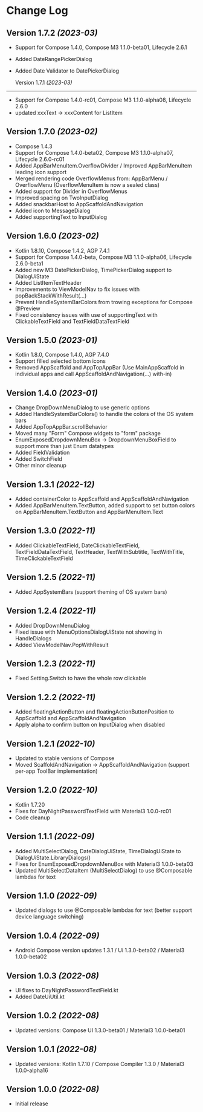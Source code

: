 Change Log
==========

Version 1.7.2 *(2023-03)*
-------------------------
* Support for Compose 1.4.0, Compose M3 1.1.0-beta01, Lifecycle 2.6.1
* Added DateRangePickerDialog
* Added Date Validator to DatePickerDialog

  Version 1.7.1 *(2023-03)*
-------------------------
* Support for Compose 1.4.0-rc01, Compose M3 1.1.0-alpha08, Lifecycle 2.6.0
* updated xxxText -> xxxContent for ListItem

Version 1.7.0 *(2023-02)*
-------------------------
* Compose 1.4.3
* Support for Compose 1.4.0-beta02, Compose M3 1.1.0-alpha07, Lifecycle 2.6.0-rc01
* Added AppBarMenuItem.OverflowDivider / Improved AppBarMenuItem leading icon support
* Merged rendering code OverflowMenus from: AppBarMenu / OverflowMenu (OverflowMenuItem is now a sealed class)
* Added support for Divider in OverflowMenus
* Improved spacing on TwoInputDialog
* Added snackbarHost to AppScaffoldAndNavigation
* Added icon to MessageDialog
* Added supportingText to InputDialog

Version 1.6.0 *(2023-02)*
-------------------------
* Kotlin 1.8.10, Compose 1.4.2, AGP 7.4.1
* Support for Compose 1.4.0-beta, Compose M3 1.1.0-alpha06, Lifecycle 2.6.0-beta1
* Added new M3 DatePickerDialog, TimePickerDialog support to DialogUiState 
* Added ListItemTextHeader
* Improvements to ViewModelNav to fix issues with popBackStackWithResult(...)
* Prevent HandleSystemBarColors from trowing exceptions for Compose @Preview 
* Fixed consistency issues with use of supportingText with ClickableTextField and TextFieldDataTextField

Version 1.5.0 *(2023-01)*
-------------------------
* Kotlin 1.8.0, Compose 1.4.0, AGP 7.4.0
* Support filled selected bottom icons
* Removed AppScaffold and AppTopAppBar (Use MainAppScaffold in individual apps and call AppScaffoldAndNavigation(...) with-in)

Version 1.4.0 *(2023-01)*
-------------------------
* Change DropDownMenuDialog to use generic options
* Added HandleSystemBarColors() to handle the colors of the OS system bars
* Added AppTopAppBar.scrollBehavior
* Moved many "Form" Compose widgets to "form" package
* EnumExposedDropdownMenuBox -> DropdownMenuBoxField to support more than just Enum datatypes
* Added FieldValidation
* Added SwitchField
* Other minor cleanup

Version 1.3.1 *(2022-12)*
-------------------------
* Added containerColor to AppScaffold and AppScaffoldAndNavigation
* Added AppBarMenuItem.TextButton, added support to set button colors on AppBarMenuItem.TextButton and AppBarMenuItem.Text

Version 1.3.0 *(2022-11)*
-------------------------
* Added ClickableTextField, DateClickableTextField, TextFieldDataTextField, TextHeader, TextWithSubtitle, TextWithTitle, TimeClickableTextField 

Version 1.2.5 *(2022-11)*
-------------------------
* Added AppSystemBars (support theming of OS system bars)

Version 1.2.4 *(2022-11)*
-------------------------
* Added DropDownMenuDialog
* Fixed issue with MenuOptionsDialogUiState not showing in HandleDialogs
* Added ViewModelNav.PopWithResult

Version 1.2.3 *(2022-11)*
-------------------------
* Fixed Setting.Switch to have the whole row clickable

Version 1.2.2 *(2022-11)*
-------------------------
* Added floatingActionButton and floatingActionButtonPosition to AppScaffold and AppScaffoldAndNavigation
* Apply alpha to confirm button on InputDialog when disabled

Version 1.2.1 *(2022-10)*
-------------------------
* Updated to stable versions of Compose
* Moved ScaffoldAndNavigation -> AppScaffoldAndNavigation (support per-app ToolBar implementation)

Version 1.2.0 *(2022-10)*
-------------------------
* Kotlin 1.7.20
* Fixes for DayNightPasswordTextField with Material3 1.0.0-rc01
* Code cleanup

Version 1.1.1 *(2022-09)*
-------------------------
* Added MultiSelectDialog, DateDialogUiState, TimeDialogUiState to DialogUiState.LibraryDialogs()
* Fixes for EnumExposedDropdownMenuBox with Material3 1.0.0-beta03
* Updated MultiSelectDataItem (MultiSelectDialog) to use @Composable lambdas for text

Version 1.1.0 *(2022-09)*
-------------------------
* Updated dialogs to use @Composable lambdas for text (better support device language switching)

Version 1.0.4 *(2022-09)*
-------------------------
* Android Compose version updates 1.3.1 / Ui 1.3.0-beta02 / Material3 1.0.0-beta02

Version 1.0.3 *(2022-08)*
-------------------------
* UI fixes to DayNightPasswordTextField.kt
* Added DateUiUtil.kt

Version 1.0.2 *(2022-08)*
-------------------------
* Updated versions: Compose UI 1.3.0-beta01 / Material3 1.0.0-beta01

Version 1.0.1 *(2022-08)*
-------------------------
* Updated versions: Kotlin 1.7.10 / Compose Compiler 1.3.0 / Material3 1.0.0-alpha16

Version 1.0.0 *(2022-08)*
-------------------------
* Initial release